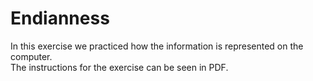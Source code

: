 # Endianness

In this exercise we practiced how the information is represented on the computer. <br/>
The instructions for the exercise can be seen in PDF.
